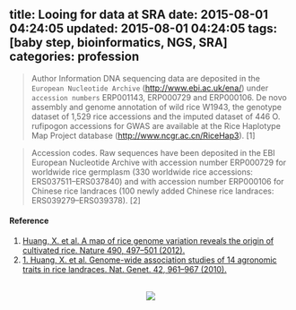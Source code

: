 title: Looing for data at SRA
date: 2015-08-01 04:24:05
updated: 2015-08-01 04:24:05
tags: [baby step, bioinformatics, NGS, SRA]
categories: profession
---

> Author Information DNA sequencing data are deposited in the `European Nucleotide Archive` (http://www.ebi.ac.uk/ena/) under `accession numbers` ERP001143, ERP000729 and ERP000106. De novo assembly and genome annotation of wild rice W1943, the genotype dataset of 1,529 rice accessions and the imputed dataset of 446 O. rufipogon accessions for GWAS are available at the Rice Haplotype Map Project database (http://www.ncgr.ac.cn/RiceHap3). [1]

> Accession codes. Raw sequences have been deposited in the EBI European Nucleotide Archive with accession number ERP000729 for worldwide rice germplasm (330 worldwide rice accessions: ERS037511–ERS037840) and with accession number ERP000106 for Chinese rice landraces (100 newly added Chinese rice landraces: ERS039279–ERS039378). [2]


#### Reference
1. [Huang, X. et al. A map of rice genome variation reveals the origin of cultivated rice. Nature 490, 497–501 (2012).](http://www.ncbi.nlm.nih.gov/pubmed/?term=23034647)
2. [1.	Huang, X. et al. Genome-wide association studies of 14 agronomic traits in rice landraces. Nat. Genet. 42, 961–967 (2010).](http://www.ncbi.nlm.nih.gov/pubmed/?term=20972439)

<br>
<div align=center>
<img src="http://daweih.github.io/images/wechat_small_black.jpg">
</div>